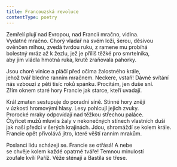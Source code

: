 ```yaml
---
title: Francouzská revoluce
contentType: poetry
---
```


<section>

Zemřelí plují nad Evropou, nad Francií mračno, vidina.  
Vydatné mračno. Chorý vladař na svém loži, šerou, děsivou  
ověnčen mlhou, zvedá tvrdou ruku, z ramene mu probíhá  
bolestný mráz až k žezlu, jež je příliš těžké pro smrtelníka,  
aby jím vládla hmotná ruka, krutě zraňovala pahorky.

Jsou choré vinice a pláčí před očima žalostného krále,  
jehož tvář bledne ranním mračnem. Neckere, vstaň! Dávné svítání  
nás vzbouzí z pěti tisíc roků spánku. Procitám, jen duše sní.  
Zřím oknem staré hory Francie jak starce, kteří uvadají.

Král zmaten sestupuje do poradní síně. Stinné hory znějí  
v úzkosti hromovými hlasy. Lesy pohlcují jejich zvuky.  
Prorocké mraky odpovídají nad těžkou střechou paláce.  
Čtyřicet mužů mluví s žaly v nekonečných stínech vlastních duší  
jak naši předci v šerých krajinách. Jdou, shromáždí se kolem krále.  
Francie opět přivolává jitro, které věští ranním mrakům.

Poslanci lidu scházejí se. Francie se otřásá! A nebe  
se chvěje kolem každé opatrné tváře! Temnou minulostí  
zoufale kvílí Paříž. Věže sténají a Bastila se třese.

</section>
